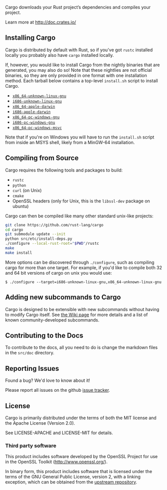 Cargo downloads your Rust project’s dependencies and compiles your project.

Learn more at http://doc.crates.io/

## Installing Cargo

Cargo is distributed by default with Rust, so if you've got `rustc` installed
locally you probably also have `cargo` installed locally.

If, however, you would like to install Cargo from the nightly binaries that are
generated, you may also do so! Note that these nightlies are not official
binaries, so they are only provided in one format with one installation method.
Each tarball below contains a top-level `install.sh` script to install Cargo.

* [`x86_64-unknown-linux-gnu`](https://static.rust-lang.org/cargo-dist/cargo-nightly-x86_64-unknown-linux-gnu.tar.gz)
* [`i686-unknown-linux-gnu`](https://static.rust-lang.org/cargo-dist/cargo-nightly-i686-unknown-linux-gnu.tar.gz)
* [`x86_64-apple-darwin`](https://static.rust-lang.org/cargo-dist/cargo-nightly-x86_64-apple-darwin.tar.gz)
* [`i686-apple-darwin`](https://static.rust-lang.org/cargo-dist/cargo-nightly-i686-apple-darwin.tar.gz)
* [`x86_64-pc-windows-gnu`](https://static.rust-lang.org/cargo-dist/cargo-nightly-x86_64-pc-windows-gnu.tar.gz)
* [`i686-pc-windows-gnu`](https://static.rust-lang.org/cargo-dist/cargo-nightly-i686-pc-windows-gnu.tar.gz)
* [`x86_64-pc-windows-msvc`](https://static.rust-lang.org/cargo-dist/cargo-nightly-x86_64-pc-windows-msvc.tar.gz)

Note that if you're on Windows you will have to run the `install.sh` script from
inside an MSYS shell, likely from a MinGW-64 installation.

## Compiling from Source

Cargo requires the following tools and packages to build:

* `rustc`
* `python`
* `curl` (on Unix)
* `cmake`
* OpenSSL headers (only for Unix, this is the `libssl-dev` package on ubuntu)

Cargo can then be compiled like many other standard unix-like projects:

```sh
git clone https://github.com/rust-lang/cargo
cd cargo
git submodule update --init
python src/etc/install-deps.py
./configure --local-rust-root="$PWD"/rustc
make
make install
```

More options can be discovered through `./configure`, such as compiling cargo
for more than one target. For example, if you'd like to compile both 32 and 64
bit versions of cargo on unix you would use:

```
$ ./configure --target=i686-unknown-linux-gnu,x86_64-unknown-linux-gnu
```

## Adding new subcommands to Cargo

Cargo is designed to be extensible with new subcommands without having to modify
Cargo itself. See [the Wiki page][third-party-subcommands] for more details and
a list of known community-developed subcommands.

[third-party-subcommands]: https://github.com/rust-lang/cargo/wiki/Third-party-cargo-subcommands

## Contributing to the Docs

To contribute to the docs, all you need to do is change the markdown files in
the `src/doc` directory.

## Reporting Issues

Found a bug? We'd love to know about it!

Please report all issues on the github [issue tracker][issues].

[issues]: https://github.com/rust-lang/cargo/issues

## License

Cargo is primarily distributed under the terms of both the MIT license
and the Apache License (Version 2.0).

See LICENSE-APACHE and LICENSE-MIT for details.

### Third party software

This product includes software developed by the OpenSSL Project
for use in the OpenSSL Toolkit (http://www.openssl.org/).

In binary form, this product includes software that is licensed under the
terms of the GNU General Public License, version 2, with a linking exception,
which can be obtained from the [upstream repository][1].

[1]: https://github.com/libgit2/libgit2

